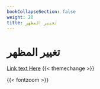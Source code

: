 ```yaml
---
bookCollapseSection: false
weight: 20
title: تغيير المظهر
---
```


# تغيير المظهر

[Link text Here](https://link-url-here.org)
{{< themechange >}}

{{< fontzoom >}}
